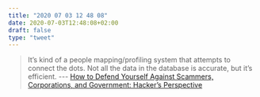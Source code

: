 ```yaml
---
title: "2020 07 03 12 48 08"
date: 2020-07-03T12:48:08+02:00
draft: false
type: "tweet"
---
```


> It’s kind of a people mapping/profiling system that attempts to connect the dots. Not all the data in the database is accurate, but it’s efficient. --- [How to Defend Yourself Against Scammers, Corporations, and Government: Hacker’s Perspective](https://forklog.media/how-to-defend-yourself-against-scammers-corporations-and-government-hackers-perspective/)
